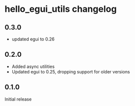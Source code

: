 # hello_egui_utils changelog

## 0.3.0
- updated egui to 0.26

## 0.2.0
- Added async utilities
- Updated egui to 0.25, dropping support for older versions

## 0.1.0
Initial release